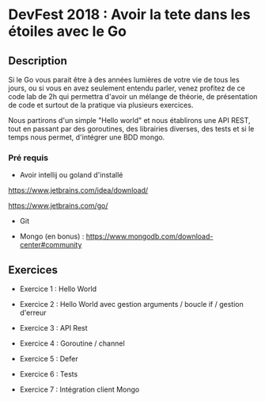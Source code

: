 # DevFest 2018 : Avoir la tete dans les étoiles avec le Go

## Description

Si le Go vous parait être à des années lumières de votre vie de tous les jours, ou si vous en avez 
seulement entendu parler, venez profitez de ce code lab de 2h qui permettra d'avoir un mélange 
de théorie, de présentation de code et surtout de la pratique via plusieurs exercices.

Nous partirons d'un simple "Hello world" et nous établirons une API REST, tout en passant par 
des goroutines, des librairies diverses, des tests  et si le temps nous permet, d'intégrer une BDD mongo.

### Pré requis

- Avoir intellij ou goland d'installé

https://www.jetbrains.com/idea/download/

https://www.jetbrains.com/go/

- Git

- Mongo (en bonus) : https://www.mongodb.com/download-center#community


## Exercices

- Exercice 1 : Hello World

- Exercice 2 : Hello World avec gestion arguments / boucle if / gestion d'erreur

- Exercice 3 : API Rest

- Exercice 4 : Goroutine / channel

- Exercice 5 : Defer

- Exercice 6 : Tests

- Exercice 7 : Intégration client Mongo